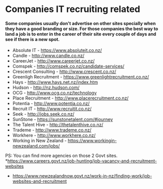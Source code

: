 # Companies IT recruiting related
#### Some companies usually don't advertise on other sites specially when they have a good branding or size. For those companies the best way to land a job is to enter in the career of their site every couple of days and see if there is a new spot.


* Absolute IT - https://www.absoluteit.co.nz/ 
* Candle - http://www.candle.co.nz/ 
* CareerJet - http://www.careerjet.co.nz/ 
* Comspek - http://comspek.co.nz/candidate-services/ 
* Crescent Consulting - http://www.crescent.co.nz/ 
* Greenligh Recruitment - https://www.greenlightrecruitment.co.nz/ 
* Hays - http://www.hays.net.nz/index.htm 
* Hudson - http://nz.hudson.com/ 
* OCG - http://www.ocg.co.nz/technology 
* Place Recruitment - http://www.placerecruitment.co.nz/ 
* Potentia - http://www.potentia.co.nz/ 
* Recruit IT - http://www.recruitit.co.nz/ 
* Seek - http://jobs.seek.co.nz/ 
* SunStone - https://sunstonetalent.com/#journey 
* The Talent Hive - http://thetalenthive.co.nz/ 
* Trademe - http://www.trademe.co.nz/ 
* Workhere - http://www.workhere.co.nz/ 
* Working in New Zealand - https://www.workingin-newzealand.com/jobs/

PS: You can find more agencies on those 2 Govt sites.
*https://www.careers.govt.nz/job-hunting/job-vacancy-and-recruitment-websites
* https://www.newzealandnow.govt.nz/work-in-nz/finding-work/job-websites-and-recruitment


